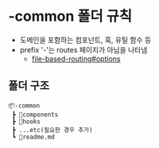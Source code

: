 # -common 폴더 규칙

- 도메인을 포함하는 컴포넌트, 훅, 유틸 함수 등
- prefix '-'는 routes 페이지가 아님을 나타냄
  - [file-based-routing#options](https://tanstack.com/router/v1/docs/framework/react/guide/file-based-routing#options)

## 폴더 구조

```
📦-common
 ┣ 📂components
 ┣ 📂hooks
 ┣ ...etc(필요한 경우 추가)
 ┗ 📜readme.md
```
